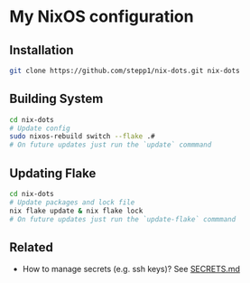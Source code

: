 # My NixOS configuration

## Installation 

```bash
git clone https://github.com/stepp1/nix-dots.git nix-dots
```

## Building System
```bash
cd nix-dots
# Update config
sudo nixos-rebuild switch --flake .#
# On future updates just run the `update` commmand
```

## Updating Flake
```bash
cd nix-dots
# Update packages and lock file 
nix flake update & nix flake lock
# On future updates just run the `update-flake` commmand
```

## Related
- How to manage secrets (e.g. ssh keys)? See [SECRETS.md](SECRETS.md)
